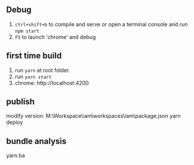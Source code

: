 ## Debug
1. `ctrl+shift+b` to compile and serve or open a terminal console and run `npm start`
1. `F5` to launch 'chrome' and debug

## first time build
1. run `yarn` at root folder.
1. run `yarn start`
1. chrome: http://localhost:4200

## publish
modify version: M:\Workspace\iam\workspaces\iam\package.json
yarn deploy

## bundle analysis
yarn ba